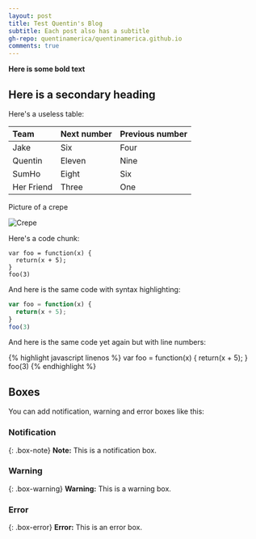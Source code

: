 ```yaml
---
layout: post
title: Test Quentin's Blog 
subtitle: Each post also has a subtitle
gh-repo: quentinamerica/quentinamerica.github.io
comments: true
---
```



**Here is some bold text**

## Here is a secondary heading

Here's a useless table:

| Team| Next number | Previous number |
| :------ |:--- | :--- |
| Jake | Six | Four |
| Quentin | Eleven | Nine |
| SumHo | Eight | Six |
| Her Friend| Three | One |


Picture of a crepe

![Crepe](https://s3-media3.fl.yelpcdn.com/bphoto/cQ1Yoa75m2yUFFbY2xwuqw/348s.jpg)

Here's a code chunk:

~~~
var foo = function(x) {
  return(x + 5);
}
foo(3)
~~~

And here is the same code with syntax highlighting:

```javascript
var foo = function(x) {
  return(x + 5);
}
foo(3)
```

And here is the same code yet again but with line numbers:

{% highlight javascript linenos %}
var foo = function(x) {
  return(x + 5);
}
foo(3)
{% endhighlight %}

## Boxes
You can add notification, warning and error boxes like this:

### Notification

{: .box-note}
**Note:** This is a notification box.

### Warning

{: .box-warning}
**Warning:** This is a warning box.

### Error

{: .box-error}
**Error:** This is an error box.
